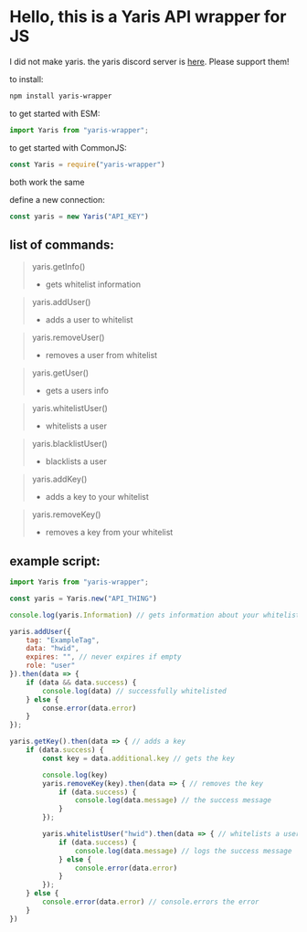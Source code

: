 # Hello, this is a Yaris API wrapper for JS

I did not make yaris. the yaris discord server is [here](https://discord.gg/qVBtSYXX72). Please support them!

to install:
```sh
npm install yaris-wrapper
```

to get started with ESM:
```js
import Yaris from "yaris-wrapper";
```
to get started with CommonJS:
```js
const Yaris = require("yaris-wrapper")
```

both work the same

define a new connection:
```js
const yaris = new Yaris("API_KEY")
```

## list of commands:

> yaris.getInfo()
> - gets whitelist information

> yaris.addUser()
> - adds a user to whitelist

> yaris.removeUser()
> - removes a user from whitelist

> yaris.getUser()
> - gets a users info

> yaris.whitelistUser()
> - whitelists a user

> yaris.blacklistUser()
> - blacklists a user

> yaris.addKey()
> - adds a key to your whitelist

> yaris.removeKey()
> - removes a key from your whitelist

## example script:

```js
import Yaris from "yaris-wrapper";

const yaris = Yaris.new("API_THING")

console.log(yaris.Information) // gets information about your whitelist

yaris.addUser({
    tag: "ExampleTag",
    data: "hwid",
    expires: "", // never expires if empty
    role: "user"
}).then(data => {
    if (data && data.success) {
        console.log(data) // successfully whitelisted
    } else {
        conse.error(data.error)
    }
});

yaris.getKey().then(data => { // adds a key
    if (data.success) {
        const key = data.additional.key // gets the key

        console.log(key)
        yaris.removeKey(key).then(data => { // removes the key
            if (data.success) {
                console.log(data.message) // the success message
            }
        });

        yaris.whitelistUser("hwid").then(data => { // whitelists a user with hwid
            if (data.success) {
                console.log(data.message) // logs the success message
            } else {
                console.error(data.error)
            }
        });
    } else {
        console.error(data.error) // console.errors the error
    }
})
```